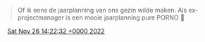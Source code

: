 > Of ik eens de jaarplanning van ons gezin wilde maken\. Als ex\-projectmanager is een mooie jaarplanning pure PORNO 🫠

<img src="../../media/tweet.ico" width="12" /> [Sat Nov 26 14:22:32 +0000 2022](https://twitter.com/DromerDenker/status/1596509713432137729)